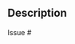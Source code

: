 <!-- DO NOT DELETE THIS TEMPLATE -->

## Description

Issue # <!-- if any -->
<!--
Please add an informative description that covers that changes made by the pull request. 
This checklist is used to make sure that common issues in a pull request are addressed.
This will expedite the process of getting your pull request merged and avoid extra work on your part to fix 

### Quality of Code and Contribution Guidelines
- [ ] I have read the [contribution guidelines](https://github.com/Azure/WALinuxAgent/blob/master/.github/CONTRIBUTING.md).